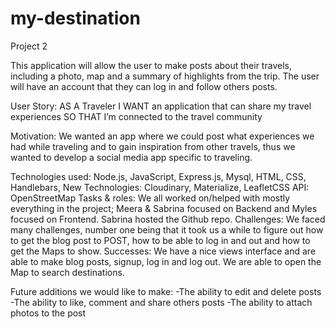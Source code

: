 # my-destination
Project 2

This application will allow the user to make posts about their travels, including a photo, map and a summary of highlights from the trip. The user will have an account that they can log in and follow others posts.

User Story:
AS A Traveler 
I WANT an application that can share my travel experiences 
SO THAT I’m connected to the travel community

Motivation: 
We wanted an app where we could post what experiences we had while traveling and to gain inspiration from other travels, thus we wanted to develop a social media app specific to traveling.

Technologies used:  Node.js, JavaScript, Express.js, Mysql, HTML, CSS, Handlebars, 
New Technologies: Cloudinary, Materialize, LeafletCSS
API: OpenStreetMap
Tasks & roles: We all worked on/helped with mostly everything in the project; Meera & Sabrina focused on Backend and Myles focused on Frontend. Sabrina hosted the Github repo.
Challenges: We faced many challenges, number one being that it took us a while to figure out how to get the blog post to POST, how to be able to log in and out and how to get the Maps to show.
Successes: We have a nice views interface and are able to make blog posts, signup, log in and log out. We are able to open the Map to search destinations.

Future additions we would like to make:
-The ability to edit and delete posts 
-The ability to like, comment and share others posts
-The ability to attach photos to the post

